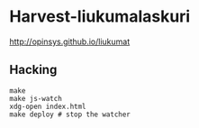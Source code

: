 
# Harvest-liukumalaskuri

<http://opinsys.github.io/liukumat>

## Hacking

    make
    make js-watch
    xdg-open index.html
    make deploy # stop the watcher

